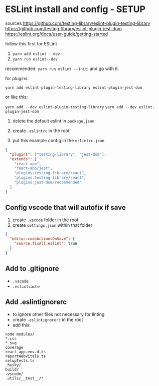 # ESLint install and config - SETUP

sources
https://github.com/testing-library/eslint-plugin-testing-library
https://github.com/testing-library/eslint-plugin-jest-dom
https://eslint.org/docs/user-guide/getting-started

follow this first for ESLint

1. `yarn add eslint --dev`
2. `yarn run eslint--dev`

recommended: `yarn run eslint --init`: and go with it.

for plugins:

`yarn add eslint-plugin-testing-library eslint-plugin-jest-dom`

or like this:

`yarn add --dev eslint-plugin-testing-library`
`yarn add --dev eslint-plugin-jest-dom`

1. delete the default eslint in `package.json`
2. create `.eslintrc` in the root

3. put this example config in the `eslintrc.json`

```json
{
  "plugins": ["testing-library", "jest-dom"],
  "extends": [
    "react-app",
    "react-app/jest",
    "plugins:testing-library/react",
    "plugins:testing-library/react",
    "plugins:jest-dom/recommended"
  ]
}
```

## Config vscode that will autofix if save

1. create `.vscode` folder in the root
2. create `settings.json` within that folder

```json
{
  "editor.codeActionsOnSave": {
    "source.fixAll.eslint": true
  }
}
```

## Add to .gitignore

- `.vscode`
- `.eslintcache`

## Add .eslintignorerc

- to ignore other files not necessary for linting
- create `.eslintignorerc` in the root
- add this:

```
node modules/
*.css
*.svg
coverage
react-app.env.d.ts
reportWebVitals.ts
setupTests.ts
.husky/
build/
.vscode/
.utils/__test__/*
```
